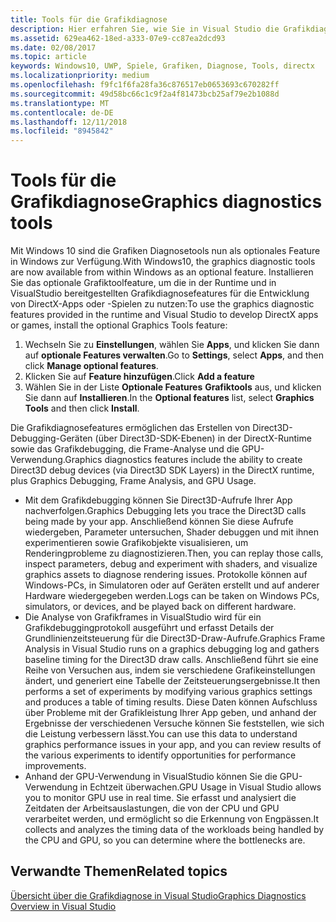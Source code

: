 ```yaml
---
title: Tools für die Grafikdiagnose
description: Hier erfahren Sie, wie Sie in Visual Studio die Grafikdiagnosefeatures, einschließlich Grafikdebugging, Analyse von Grafikframes und GPU-Verwendung, abrufen und verwenden.
ms.assetid: 629ea462-18ed-a333-07e9-cc87ea2dcd93
ms.date: 02/08/2017
ms.topic: article
keywords: Windows10, UWP, Spiele, Grafiken, Diagnose, Tools, directx
ms.localizationpriority: medium
ms.openlocfilehash: f9fc1f6fa28fa36c876517eb0653693c670282ff
ms.sourcegitcommit: 49d58bc66c1c9f2a4f81473bcb25af79e2b1088d
ms.translationtype: MT
ms.contentlocale: de-DE
ms.lasthandoff: 12/11/2018
ms.locfileid: "8945842"
---
```

# <a name="graphics-diagnostics-tools"></a><span data-ttu-id="4873a-104">Tools für die Grafikdiagnose</span><span class="sxs-lookup"><span data-stu-id="4873a-104">Graphics diagnostics tools</span></span>



<span data-ttu-id="4873a-105">Mit Windows 10 sind die Grafiken Diagnosetools nun als optionales Feature in Windows zur Verfügung.</span><span class="sxs-lookup"><span data-stu-id="4873a-105">With Windows10, the graphics diagnostic tools are now available from within Windows as an optional feature.</span></span> <span data-ttu-id="4873a-106">Installieren Sie das optionale Grafiktoolfeature, um die in der Runtime und in VisualStudio bereitgestellten Grafikdiagnosefeatures für die Entwicklung von DirectX-Apps oder -Spielen zu nutzen:</span><span class="sxs-lookup"><span data-stu-id="4873a-106">To use the graphics diagnostic features provided in the runtime and Visual Studio to develop DirectX apps or games, install the optional Graphics Tools feature:</span></span>

1.  <span data-ttu-id="4873a-107">Wechseln Sie zu **Einstellungen**, wählen Sie **Apps**, und klicken Sie dann auf **optionale Features verwalten**.</span><span class="sxs-lookup"><span data-stu-id="4873a-107">Go to **Settings**, select **Apps**, and then click **Manage optional features**.</span></span>
2.  <span data-ttu-id="4873a-108">Klicken Sie auf **Feature hinzufügen**.</span><span class="sxs-lookup"><span data-stu-id="4873a-108">Click **Add a feature**</span></span>   
3.  <span data-ttu-id="4873a-109">Wählen Sie in der Liste **Optionale Features** **Grafiktools** aus, und klicken Sie dann auf **Installieren**.</span><span class="sxs-lookup"><span data-stu-id="4873a-109">In the **Optional features** list, select **Graphics Tools** and then click **Install**.</span></span>

<span data-ttu-id="4873a-110">Die Grafikdiagnosefeatures ermöglichen das Erstellen von Direct3D-Debugging-Geräten (über Direct3D-SDK-Ebenen) in der DirectX-Runtime sowie das Grafikdebugging, die Frame-Analyse und die GPU-Verwendung.</span><span class="sxs-lookup"><span data-stu-id="4873a-110">Graphics diagnostics features include the ability to create Direct3D debug devices (via Direct3D SDK Layers) in the DirectX runtime, plus Graphics Debugging, Frame Analysis, and GPU Usage.</span></span>

-   <span data-ttu-id="4873a-111">Mit dem Grafikdebugging können Sie Direct3D-Aufrufe Ihrer App nachverfolgen.</span><span class="sxs-lookup"><span data-stu-id="4873a-111">Graphics Debugging lets you trace the Direct3D calls being made by your app.</span></span> <span data-ttu-id="4873a-112">Anschließend können Sie diese Aufrufe wiedergeben, Parameter untersuchen, Shader debuggen und mit ihnen experimentieren sowie Grafikobjekte visualisieren, um Renderingprobleme zu diagnostizieren.</span><span class="sxs-lookup"><span data-stu-id="4873a-112">Then, you can replay those calls, inspect parameters, debug and experiment with shaders, and visualize graphics assets to diagnose rendering issues.</span></span> <span data-ttu-id="4873a-113">Protokolle können auf Windows-PCs, in Simulatoren oder auf Geräten erstellt und auf anderer Hardware wiedergegeben werden.</span><span class="sxs-lookup"><span data-stu-id="4873a-113">Logs can be taken on Windows PCs, simulators, or devices, and be played back on different hardware.</span></span>
-   <span data-ttu-id="4873a-114">Die Analyse von Grafikframes in VisualStudio wird für ein Grafikdebuggingprotokoll ausgeführt und erfasst Details der Grundlinienzeitsteuerung für die Direct3D-Draw-Aufrufe.</span><span class="sxs-lookup"><span data-stu-id="4873a-114">Graphics Frame Analysis in Visual Studio runs on a graphics debugging log and gathers baseline timing for the Direct3D draw calls.</span></span> <span data-ttu-id="4873a-115">Anschließend führt sie eine Reihe von Versuchen aus, indem sie verschiedene Grafikeinstellungen ändert, und generiert eine Tabelle der Zeitsteuerungsergebnisse.</span><span class="sxs-lookup"><span data-stu-id="4873a-115">It then performs a set of experiments by modifying various graphics settings and produces a table of timing results.</span></span> <span data-ttu-id="4873a-116">Diese Daten können Aufschluss über Probleme mit der Grafikleistung Ihrer App geben, und anhand der Ergebnisse der verschiedenen Versuche können Sie feststellen, wie sich die Leistung verbessern lässt.</span><span class="sxs-lookup"><span data-stu-id="4873a-116">You can use this data to understand graphics performance issues in your app, and you can review results of the various experiments to identify opportunities for performance improvements.</span></span>
-   <span data-ttu-id="4873a-117">Anhand der GPU-Verwendung in VisualStudio können Sie die GPU-Verwendung in Echtzeit überwachen.</span><span class="sxs-lookup"><span data-stu-id="4873a-117">GPU Usage in Visual Studio allows you to monitor GPU use in real time.</span></span> <span data-ttu-id="4873a-118">Sie erfasst und analysiert die Zeitdaten der Arbeitsauslastungen, die von der CPU und GPU verarbeitet werden, und ermöglicht so die Erkennung von Engpässen.</span><span class="sxs-lookup"><span data-stu-id="4873a-118">It collects and analyzes the timing data of the workloads being handled by the CPU and GPU, so you can determine where the bottlenecks are.</span></span>

## <a name="related-topics"></a><span data-ttu-id="4873a-119">Verwandte Themen</span><span class="sxs-lookup"><span data-stu-id="4873a-119">Related topics</span></span>


[<span data-ttu-id="4873a-120">Übersicht über die Grafikdiagnose in Visual Studio</span><span class="sxs-lookup"><span data-stu-id="4873a-120">Graphics Diagnostics Overview in Visual Studio</span></span>](http://go.microsoft.com/fwlink/p/?LinkID=526382)

 

 




